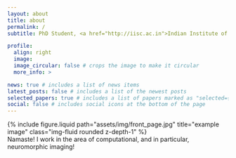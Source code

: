 ```yaml
---
layout: about
title: about
permalink: /
subtitle: PhD Student, <a href="http://iisc.ac.in">Indian Institute of Science</a>

profile:
  align: right
  image: 
  image_circular: false # crops the image to make it circular
  more_info: >

news: true # includes a list of news items
latest_posts: false # includes a list of the newest posts
selected_papers: true # includes a list of papers marked as "selected={true}"
social: false # includes social icons at the bottom of the page
---
```


<div class="row">
    <div class="col-sm mt-3 mt-md-0">
        {% include figure.liquid path="assets/img/front_page.jpg" title="example image" class="img-fluid rounded z-depth-1" %}
    </div>
</div>
<div class="caption">
    Namaste! I work in the area of computational, and in particular, neuromorphic imaging!
</div>
